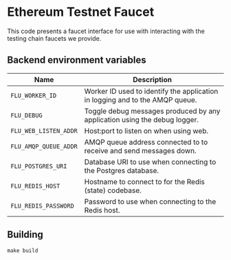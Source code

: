 
# Ethereum Testnet Faucet

This code presents a faucet interface for use with interacting with the
testing chain faucets we provide.

## Backend environment variables


|           Name           |                              Description
|--------------------------|------------------------------------------------------------------------------|
| `FLU_WORKER_ID`          | Worker ID used to identify the application in logging and to the AMQP queue. |
| `FLU_DEBUG`              | Toggle debug messages produced by any application using the debug logger.    |
| `FLU_WEB_LISTEN_ADDR`    | Host:port to listen on when using web.                                       |
| `FLU_AMQP_QUEUE_ADDR`    | AMQP queue address connected to to receive and send messages down.           |
| `FLU_POSTGRES_URI`       | Database URI to use when connecting to the Postgres database.                |
| `FLU_REDIS_HOST`         | Hostname to connect to for the Redis (state) codebase.                       |
| `FLU_REDIS_PASSWORD`     | Password to use when connecting to the Redis host.                           |

## Building

	make build
